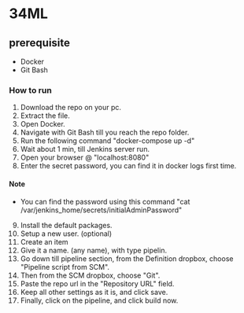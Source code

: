 # 34ML

## prerequisite
- Docker
- Git Bash

### How to run
1) Download the repo on your pc.
2) Extract the file.
3) Open Docker.
4) Navigate with Git Bash till you reach the repo folder.
5) Run the following command "docker-compose up -d"
6) Wait about 1 min, till Jenkins server run.
7) Open your browser @ "localhost:8080"
8) Enter the secret password, you can find it in docker logs first time.
#### Note
- You can find the password using this command "cat /var/jenkins_home/secrets/initialAdminPassword"

9) Install the default packages.
10) Setup a new user. (optional)
11) Create an item
12) Give it a name. (any name), with type pipelin.
13) Go down till pipeline section, from the Definition dropbox, choose "Pipeline script from SCM".
14) Then from the SCM dropbox, choose "Git".
15) Paste the repo url in the "Repository URL" field.
16) Keep all other settings as it is, and click save.
17) Finally, click on the pipeline, and click build now.
